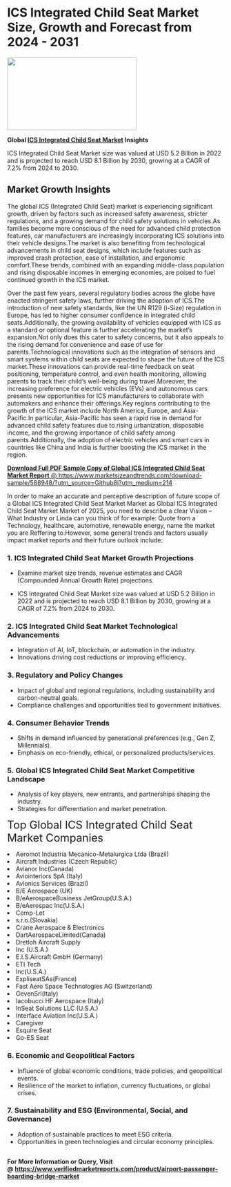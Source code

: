 <H1>ICS Integrated Child Seat Market Size, Growth and Forecast from 2024 - 2031</H1><img class="aligncenter size-medium wp-image-584254" src="https://thirdeyenews.in/wp-content/uploads/2024/09/Global-Market-Research-300x168.jpeg" alt="" width="300" height="168" /><p><strong>Global&nbsp;<a href="https://www.marketsizeandtrends.com/download-sample/588948/?utm_source=Github8j?utm_medium=214">ICS Integrated Child Seat Market</a> Insights</strong></p><p>ICS Integrated Child Seat Market size was valued at USD 5.2 Billion in 2022 and is projected to reach USD 8.1 Billion by 2030, growing at a CAGR of 7.2% from 2024 to 2030.</p><p><h2>Market Growth Insights</h2> <p>The global ICS (Integrated Child Seat) market is experiencing significant growth, driven by factors such as increased safety awareness, stricter regulations, and a growing demand for child safety solutions in vehicles.As families become more conscious of the need for advanced child protection features, car manufacturers are increasingly incorporating ICS solutions into their vehicle designs.The market is also benefiting from technological advancements in child seat designs, which include features such as improved crash protection, ease of installation, and ergonomic comfort.These trends, combined with an expanding middle-class population and rising disposable incomes in emerging economies, are poised to fuel continued growth in the ICS market.</p> <p><a href="#"></a></p> <p>Over the past few years, several regulatory bodies across the globe have enacted stringent safety laws, further driving the adoption of ICS.The introduction of new safety standards, like the UN R129 (i-Size) regulation in Europe, has led to higher consumer confidence in integrated child seats.Additionally, the growing availability of vehicles equipped with ICS as a standard or optional feature is further accelerating the market’s expansion.Not only does this cater to safety concerns, but it also appeals to the rising demand for convenience and ease of use for parents.Technological innovations such as the integration of sensors and smart systems within child seats are expected to shape the future of the ICS market.These innovations can provide real-time feedback on seat positioning, temperature control, and even health monitoring, allowing parents to track their child’s well-being during travel.Moreover, the increasing preference for electric vehicles (EVs) and autonomous cars presents new opportunities for ICS manufacturers to collaborate with automakers and enhance their offerings.Key regions contributing to the growth of the ICS market include North America, Europe, and Asia-Pacific.In particular, Asia-Pacific has seen a rapid rise in demand for advanced child safety features due to rising urbanization, disposable income, and the growing importance of child safety among parents.Additionally, the adoption of electric vehicles and smart cars in countries like China and India is further boosting the ICS market in the region.</p> <p><a href="#"></p><p><span class=""><strong>Download Full PDF Sample Copy of Global ICS Integrated Child Seat Market Report</strong> @ <a href="https://www.marketsizeandtrends.com/download-sample/588948/?utm_source=Github8j?utm_medium=214" target="_blank">https://www.marketsizeandtrends.com/download-sample/588948/?utm_source=Github8j?utm_medium=214</a></span></p><p>In order to make an accurate and perceptive description of future scope of a Global&nbsp;ICS Integrated Child Seat Market Market as Global&nbsp;ICS Integrated Child Seat Market Market of 2025, you need to describe a clear Vision &ndash; What Industry or Linda can you think of for example: Quote from a Technology, healthcare, automotive, renewable energy, name the market you are Reffering to.However, some general trends and factors usually impact market reports and their future outlook include:</p><h3>1.&nbsp;<strong>ICS Integrated Child Seat Market Growth Projections</strong></h3><ul><li>Examine market size trends, revenue estimates and CAGR (Compounded Annual Growth Rate) projections.</li><li><p>ICS Integrated Child Seat Market size was valued at USD 5.2 Billion in 2022 and is projected to reach USD 8.1 Billion by 2030, growing at a CAGR of 7.2% from 2024 to 2030.</p></li></ul><h3>2.&nbsp;<strong>ICS Integrated Child Seat Market Technological Advancements</strong></h3><ul><li>Integration of AI, IoT, blockchain, or automation in the industry.</li><li>Innovations driving cost reductions or improving efficiency.</li></ul><h3>3.&nbsp;<strong>Regulatory and Policy Changes</strong></h3><ul><li>Impact of global and regional regulations, including sustainability and carbon-neutral goals.</li><li>Compliance challenges and opportunities tied to government initiatives.</li></ul><h3>4.&nbsp;<strong>Consumer Behavior Trends</strong></h3><ul><li>Shifts in demand influenced by generational preferences (e.g., Gen Z, Millennials).</li><li>Emphasis on eco-friendly, ethical, or personalized products/services.</li></ul><h3>5.&nbsp;<strong>Global ICS Integrated Child Seat Market Competitive Landscape</strong></h3><ul><li>Analysis of key players, new entrants, and partnerships shaping the industry.</li><li>Strategies for differentiation and market penetration.</li></ul><p data-pm-slice="1 1 []"><span style="color: inherit; font-family: inherit; font-size: 25px;">Top Global ICS Integrated Child Seat Market Companies</span></p><div class="" data-test-id=""><p><li>Aeromot Industria Mecanico-Metalurgica Ltda (Brazil)</li><li> Aircraft Industries (Czech Republic)</li><li> Avianor Inc(Canada)</li><li> Aviointeriors SpA (Italy)</li><li> Avionics Services (Brazil)</li><li> B/E Aerospace (UK)</li><li> B/eAerospaceBusiness JetGroup(U.S.A.)</li><li> B/eAerospac Inc(U.S.A.)</li><li> Comp-Let</li><li> s.r.o.(Slovakia)</li><li> Crane Aerospace & Electronics</li><li> DartAerospaceLimited(Canada)</li><li> Dretloh Aircraft Supply</li><li> Inc (U.S.A.)</li><li> E.I.S.Aircraft GmbH (Germany)</li><li> ETI Tech</li><li> Inc(U.S.A.)</li><li> ExpliseatSAs(France)</li><li> Fast Aero Space Technologies AG (Switzerland)</li><li> GevenSrl(Italy)</li><li> Iacobucci HF Aerospace (Italy)</li><li> InSeat Solutions LLC (U.S.A.)</li><li> Interface Aviation Inc(U.S.A.)</li><li> Caregiver</li><li> Esquire Seat</li><li> Go-ES Seat</li></p></div><h3>6.&nbsp;<strong>Economic and Geopolitical Factors</strong></h3><ul><li>Influence of global economic conditions, trade policies, and geopolitical events.</li><li>Resilience of the market to inflation, currency fluctuations, or global crises.</li></ul><h3>7.&nbsp;<strong>Sustainability and ESG (Environmental, Social, and Governance)</strong></h3><ul><li>Adoption of sustainable practices to meet ESG criteria.</li><li>Opportunities in green technologies and circular economy principles.</li></ul><h2><strong style="font-size: 14px;">For More Information or Query, Visit @&nbsp;</strong><a style="background-color: #ffffff; font-size: 14px;" href="https://www.marketsizeandtrends.com/report/ics-integrated-child-seat-market/" target="_blank">https://www.verifiedmarketreports.com/product/airport-passenger-boarding-bridge-market</a></h2>